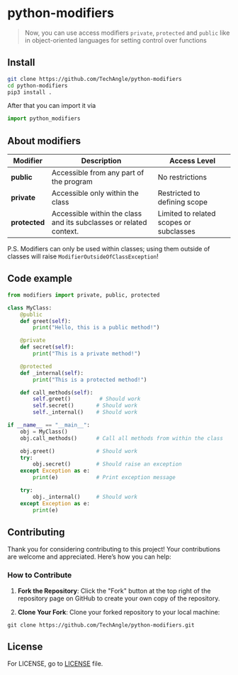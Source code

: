 # python-modifiers

<!-- Description -->
> Now, you can use access modifiers `private`, `protected` and `public` like in object-oriented languages for setting control over functions

## Install

```sh
git clone https://github.com/TechAngle/python-modifiers
cd python-modifiers
pip3 install .
```

After that you can import it via
```python
import python_modifiers
```

## About modifiers
<table>
    <thead>
        <tr>
            <th>Modifier</th>
            <th>Description</th>
            <th>Access Level</th>
        </tr>
    </thead>
    <tbody>
        <tr>
            <td><strong>public</strong></td>
            <td>Accessible from any part of the program</td>
            <td>No restrictions</td>
        </tr>
        <tr>
            <td><strong>private</strong></td>
            <td>Accessible only within the class</td>
            <td>Restricted to defining scope</td>
        </tr>
        <tr>
            <td><strong>protected</strong></td>
            <td>Accessible within the class and its subclasses or related context.</td>
            <td>Limited to related scopes or subclasses</td>
        </tr>
    </tbody>
</table>

P.S. Modifiers can only be used within classes; using  them outside of classes will raise `ModifierOutsideOfClassException`!

## Code example
```python
from modifiers import private, public, protected

class MyClass:
    @public
    def greet(self):
        print("Hello, this is a public method!")

    @private
    def secret(self):
        print("This is a private method!")

    @protected
    def _internal(self):
        print("This is a protected method!")

    def call_methods(self):
        self.greet()         # Should work
        self.secret()       # Should work
        self._internal()    # Should work

if __name__ == "__main__":
    obj = MyClass()
    obj.call_methods()      # Call all methods from within the class

    obj.greet()             # Should work
    try:
        obj.secret()        # Should raise an exception
    except Exception as e:
        print(e)            # Print exception message

    try:
        obj._internal()     # Should work
    except Exception as e:
        print(e)
```

## Contributing

Thank you for considering contributing to this project! Your contributions are welcome and appreciated. Here’s how you can help:

### How to Contribute

1. **Fork the Repository**: Click the "Fork" button at the top right of the repository page on GitHub to create your own copy of the repository.

2. **Clone Your Fork**: Clone your forked repository to your local machine:
```shell
git clone https://github.com/TechAngle/python-modifiers.git
```

## License

For LICENSE, go to [LICENSE](./LICENSE) file.
